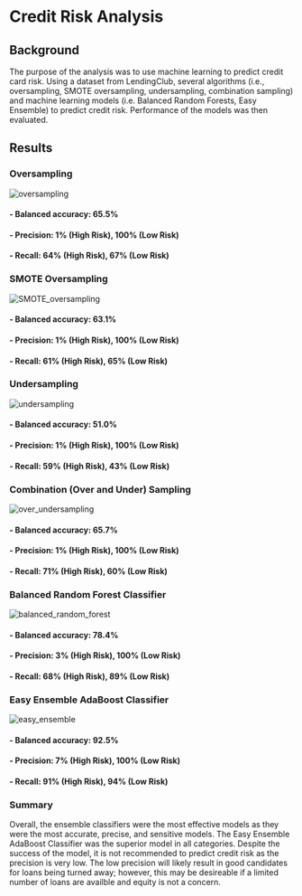 # Credit Risk Analysis

## Background
The purpose of the analysis was to use machine learning to predict credit card risk. Using a dataset from LendingClub, several algorithms (i.e., oversampling, SMOTE oversampling, undersampling, combination sampling) and machine learning models (i.e. Balanced Random Forests, Easy Ensemble) to predict credit risk. Performance of the models was then evaluated.

## Results
### Oversampling
![oversampling](https://user-images.githubusercontent.com/96216947/163718567-170413ad-5840-4faf-afb9-c3b4d3067186.JPG)
#### - Balanced accuracy: 65.5%
#### - Precision: 1% (High Risk), 100% (Low Risk)
#### - Recall: 64% (High Risk), 67% (Low Risk)

### SMOTE Oversampling
![SMOTE_oversampling](https://user-images.githubusercontent.com/96216947/163718596-d0d47da6-b611-41b2-97b7-2d7299a32849.JPG)
#### - Balanced accuracy: 63.1%
#### - Precision: 1% (High Risk), 100% (Low Risk)
#### - Recall: 61% (High Risk), 65% (Low Risk)

### Undersampling
![undersampling](https://user-images.githubusercontent.com/96216947/163718615-8d4a7abb-397e-4eb7-84f2-5a96a5ae090d.JPG)
#### - Balanced accuracy: 51.0%
#### - Precision: 1% (High Risk), 100% (Low Risk)
#### - Recall: 59% (High Risk), 43% (Low Risk)

### Combination (Over and Under) Sampling
![over_undersampling](https://user-images.githubusercontent.com/96216947/163718656-289fccbb-bc05-4d15-91d8-6b4a98f3bbf2.JPG)
#### - Balanced accuracy: 65.7%
#### - Precision: 1% (High Risk), 100% (Low Risk)
#### - Recall: 71% (High Risk), 60% (Low Risk)

### Balanced Random Forest Classifier
![balanced_random_forest](https://user-images.githubusercontent.com/96216947/163718708-34af4b34-cf98-4006-901e-4767200a8354.JPG)
#### - Balanced accuracy: 78.4%
#### - Precision: 3% (High Risk), 100% (Low Risk)
#### - Recall: 68% (High Risk), 89% (Low Risk)

### Easy Ensemble AdaBoost Classifier
![easy_ensemble](https://user-images.githubusercontent.com/96216947/163718713-ae1912e4-8c46-42d6-9039-8796ed1e29f4.JPG)
#### - Balanced accuracy: 92.5%
#### - Precision: 7% (High Risk), 100% (Low Risk)
#### - Recall: 91% (High Risk), 94% (Low Risk)

### Summary
Overall, the ensemble classifiers were the most effective models as they were the most accurate, precise, and sensitive models. The Easy Ensemble AdaBoost Classifier was the superior model in all categories. Despite the success of the model, it is not recommended to predict credit risk as the precision is very low. The low precision will likely result in good candidates for loans being turned away; however, this may be desireable if a limited number of loans are availble and equity is not a concern.
